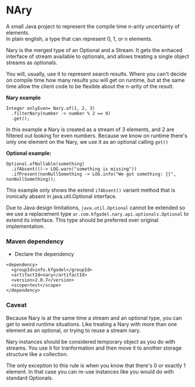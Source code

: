 NAry
==============

A small Java project to represent the compile time n-arity uncertainty of elements.  
In plain english, a type that can represent 0, 1, or n elements.    

Nary is the merged type of an Optional and a Stream. It gets the enhaced interface of stream
available to optionals, and allows treating a single object streams as optionals.  

You will, usually, use it to represent search results. Where you can't decide 
on compile time how many results you will get on runtime, but at the same time 
allow the client code to be flexible about the n-arity of the result.

**Nary  example**
```
Integer onlyEven= Nary.of(1, 2, 3)
  .filterNary(number -> number % 2 == 0)
  .get();
```
In this example a Nary is created as a stream of 3 elements, and 2 are 
filtered out looking for even numbers. Because we know on runtime there's only
one element on the Nary, we use it as an optional calling `get()`



**Optional example:**
```
Optional.ofNullable(something)
  .ifAbsent(()-> LOG.warn("something is missing"))
  .ifPresent(nonNullSomething -> LOG.info("We got something: {}", nonNullSomething));
```
This example only shows the extend `ifAbsent()` variant method that is ironically 
absent in java.util.Optional interface. 

Due to Java design limitations, `java.util.Optional` cannot be extended so we 
use a replacement type `ar.com.kfgodel.nary.api.optionals.Optional` to extend its 
interface. This type should be preferred over original implementation. 
 

### Maven dependency ###

* Declare the dependency
```
<dependency>
  <groupId>info.kfgodel</groupId>
  <artifactId>nary</artifactId>
  <version>2.0.7</version>
  <scope>test</scope>
</dependency>
```

### Caveat
Because Nary is at the same time a stream and an optional type, you can get to 
weird runtime situations. Like treating a Nary with more than one element as 
an optional, or trying to reuse a stream nary.  

Nary instances should be considered temporary object as you do with streams.
You use it for tranformation and then move it to another storage structure like
a collection.

The only exception to this rule is when you know that there's 0 or exactly 1 element.
In that case you can re-use instances like you would do with standard Optionals.  